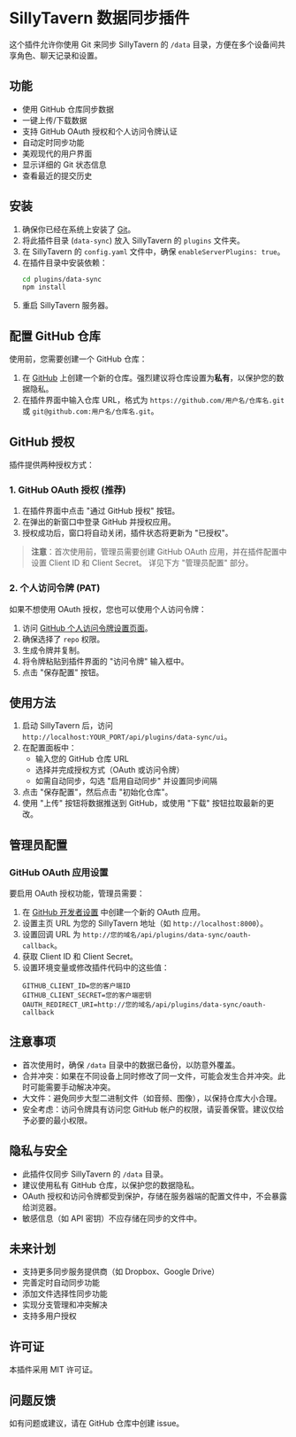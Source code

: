# SillyTavern 数据同步插件

这个插件允许你使用 Git 来同步 SillyTavern 的 `/data` 目录，方便在多个设备间共享角色、聊天记录和设置。

## 功能

- 使用 GitHub 仓库同步数据
- 一键上传/下载数据
- 支持 GitHub OAuth 授权和个人访问令牌认证
- 自动定时同步功能
- 美观现代的用户界面
- 显示详细的 Git 状态信息
- 查看最近的提交历史

## 安装

1. 确保你已经在系统上安装了 [Git](https://git-scm.com/downloads)。
2. 将此插件目录 (`data-sync`) 放入 SillyTavern 的 `plugins` 文件夹。
3. 在 SillyTavern 的 `config.yaml` 文件中，确保 `enableServerPlugins: true`。
4. 在插件目录中安装依赖：
   ```bash
   cd plugins/data-sync
   npm install
   ```
5. 重启 SillyTavern 服务器。

## 配置 GitHub 仓库

使用前，您需要创建一个 GitHub 仓库：

1. 在 [GitHub](https://github.com) 上创建一个新的仓库。强烈建议将仓库设置为**私有**，以保护您的数据隐私。
2. 在插件界面中输入仓库 URL，格式为 `https://github.com/用户名/仓库名.git` 或 `git@github.com:用户名/仓库名.git`。

## GitHub 授权

插件提供两种授权方式：

### 1. GitHub OAuth 授权 (推荐)

1. 在插件界面中点击 "通过 GitHub 授权" 按钮。
2. 在弹出的新窗口中登录 GitHub 并授权应用。
3. 授权成功后，窗口将自动关闭，插件状态将更新为 "已授权"。

> **注意**：首次使用前，管理员需要创建 GitHub OAuth 应用，并在插件配置中设置 Client ID 和 Client Secret。
> 详见下方 "管理员配置" 部分。

### 2. 个人访问令牌 (PAT)

如果不想使用 OAuth 授权，您也可以使用个人访问令牌：

1. 访问 [GitHub 个人访问令牌设置页面](https://github.com/settings/tokens/new?scopes=repo&description=SillyTavern%20Data%20Sync)。
2. 确保选择了 `repo` 权限。
3. 生成令牌并复制。
4. 将令牌粘贴到插件界面的 "访问令牌" 输入框中。
5. 点击 "保存配置" 按钮。

## 使用方法

1. 启动 SillyTavern 后，访问 `http://localhost:YOUR_PORT/api/plugins/data-sync/ui`。
2. 在配置面板中：
   - 输入您的 GitHub 仓库 URL
   - 选择并完成授权方式（OAuth 或访问令牌）
   - 如需自动同步，勾选 "启用自动同步" 并设置同步间隔
3. 点击 "保存配置"，然后点击 "初始化仓库"。
4. 使用 "上传" 按钮将数据推送到 GitHub，或使用 "下载" 按钮拉取最新的更改。

## 管理员配置

### GitHub OAuth 应用设置

要启用 OAuth 授权功能，管理员需要：

1. 在 [GitHub 开发者设置](https://github.com/settings/developers) 中创建一个新的 OAuth 应用。
2. 设置主页 URL 为您的 SillyTavern 地址（如 `http://localhost:8000`）。
3. 设置回调 URL 为 `http://您的域名/api/plugins/data-sync/oauth-callback`。
4. 获取 Client ID 和 Client Secret。
5. 设置环境变量或修改插件代码中的这些值：
   ```
   GITHUB_CLIENT_ID=您的客户端ID
   GITHUB_CLIENT_SECRET=您的客户端密钥
   OAUTH_REDIRECT_URI=http://您的域名/api/plugins/data-sync/oauth-callback
   ```

## 注意事项

- 首次使用时，确保 `/data` 目录中的数据已备份，以防意外覆盖。
- 合并冲突：如果在不同设备上同时修改了同一文件，可能会发生合并冲突。此时可能需要手动解决冲突。
- 大文件：避免同步大型二进制文件（如音频、图像），以保持仓库大小合理。
- 安全考虑：访问令牌具有访问您 GitHub 帐户的权限，请妥善保管。建议仅给予必要的最小权限。

## 隐私与安全

- 此插件仅同步 SillyTavern 的 `/data` 目录。
- 建议使用私有 GitHub 仓库，以保护您的数据隐私。
- OAuth 授权和访问令牌都受到保护，存储在服务器端的配置文件中，不会暴露给浏览器。
- 敏感信息（如 API 密钥）不应存储在同步的文件中。

## 未来计划

- 支持更多同步服务提供商（如 Dropbox、Google Drive）
- 完善定时自动同步功能
- 添加文件选择性同步功能
- 实现分支管理和冲突解决
- 支持多用户授权

## 许可证

本插件采用 MIT 许可证。

## 问题反馈

如有问题或建议，请在 GitHub 仓库中创建 issue。 